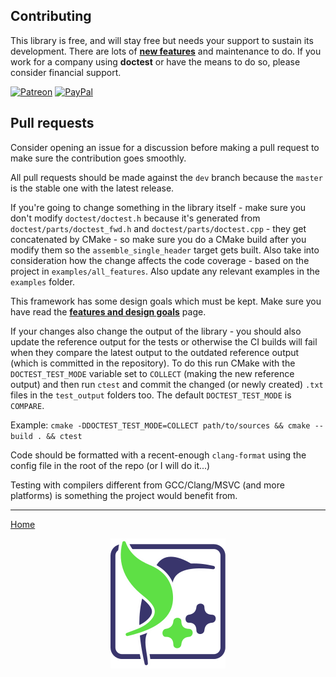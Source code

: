 ## Contributing

This library is free, and will stay free but needs your support to sustain its development. There are lots of [**new features**](doc/markdown/roadmap.md) and maintenance to do. If you work for a company using **doctest** or have the means to do so, please consider financial support.

[![Patreon](https://cloud.githubusercontent.com/assets/8225057/5990484/70413560-a9ab-11e4-8942-1a63607c0b00.png)](http://www.patreon.com/onqtam)
[![PayPal](https://www.paypalobjects.com/en_US/i/btn/btn_donate_LG.gif)](https://www.paypal.me/onqtam/10)

## Pull requests

Consider opening an issue for a discussion before making a pull request to make sure the contribution goes smoothly.

All pull requests should be made against the ```dev``` branch because the ```master``` is the stable one with the latest release.

If you're going to change something in the library itself - make sure you don't modify ```doctest/doctest.h``` because it's generated from ```doctest/parts/doctest_fwd.h``` and ```doctest/parts/doctest.cpp``` - they get concatenated by CMake - so make sure you do a CMake build after you modify them so the ```assemble_single_header``` target gets built. Also take into consideration how the change affects the code coverage - based on the project in ```examples/all_features```. Also update any relevant examples in the ```examples``` folder.

This framework has some design goals which must be kept. Make sure you have read the [**features and design goals**](doc/markdown/features.md) page.

If your changes also change the output of the library - you should also update the reference output for the tests or otherwise the CI builds will fail when they compare the latest output to the outdated reference output (which is committed in the repository). To do this run CMake with the ```DOCTEST_TEST_MODE``` variable set to ```COLLECT``` (making the new reference output) and then run ```ctest``` and commit the changed (or newly created) ```.txt``` files in the ```test_output``` folders too. The default ```DOCTEST_TEST_MODE``` is ```COMPARE```. 

Example: ```cmake -DDOCTEST_TEST_MODE=COLLECT path/to/sources && cmake --build . && ctest```

Code should be formatted with a recent-enough ```clang-format``` using the config file in the root of the repo (or I will do it...)

Testing with compilers different from GCC/Clang/MSVC (and more platforms) is something the project would benefit from.

---------------

[Home](readme.md#reference)

<p align="center"><img src="scripts/data/logo/icon_2.svg"></p>

